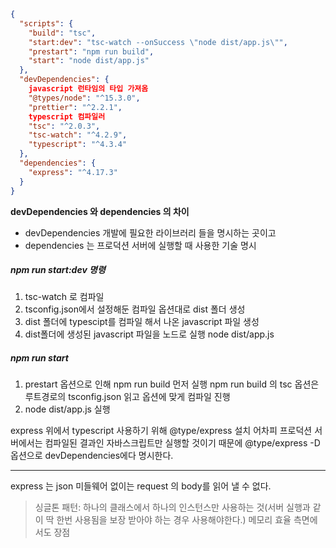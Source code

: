 ```json
{
  "scripts": {
    "build": "tsc",
    "start:dev": "tsc-watch --onSuccess \"node dist/app.js\"",
    "prestart": "npm run build",
    "start": "node dist/app.js"
  },
  "devDependencies": {
    javascript 런타임의 타입 가져옴
    "@types/node": "^15.3.0",
    "prettier": "^2.2.1",
    typescript 컴파일러
    "tsc": "^2.0.3",
    "tsc-watch": "^4.2.9",
    "typescript": "^4.3.4"
  },
  "dependencies": {
    "express": "^4.17.3"
  }
}
```

**devDependencies 와 dependencies 의 차이**

- devDependencies 개발에 필요한 라이브러리 들을 명시하는 곳이고
- dependencies 는 프로덕션 서버에 실행할 때 사용한 기술 명시

##### npm run start:dev 명령

1. tsc-watch 로 컴파일
2. tsconfig.json에서 설정해둔 컴파일 옵션대로 dist 폴더 생성
3. dist 폴더에 typescipt를 컴파일 해서 나온 javascript 파일 생성
4. dist폴더에 생성된 javascript 파일을 노드로 실행 node dist/app.js

##### npm run start

1. prestart 옵션으로 인해 npm run build 먼저 실행
   npm run build 의 tsc 옵션은 루트경로의 tsconfig.json 읽고 옵션에 맞게 컴파일 진행
2. node dist/app.js 실행

express 위에서 typescript 사용하기 위해 @type/express 설치
어차피 프로덕션 서버에서는 컴파일된 결과인 자바스크립트만 실행할 것이기 때문에 @type/express -D 옵션으로 devDependencies에다 명시한다.

<hr>

express 는 json 미들웨어 없이는 request 의 body를 읽어 낼 수 없다.

> 싱글톤 패턴: 하나의 클래스에서 하나의 인스턴스만 사용하는 것(서버 실행과 같이 딱 한번 사용됨을 보장 받아야 하는 경우 사용해야한다.)
> 메모리 효율 측면에서도 장점
